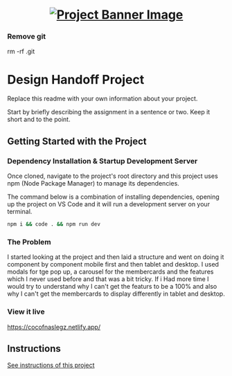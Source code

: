 <h1 align="center">
  <a href="">
    <img src="/src/assets/design-handoff.svg" alt="Project Banner Image">
  </a>
</h1>

### Remove git

rm -rf .git

# Design Handoff Project

Replace this readme with your own information about your project.

Start by briefly describing the assignment in a sentence or two. Keep it short and to the point.

## Getting Started with the Project

### Dependency Installation & Startup Development Server

Once cloned, navigate to the project's root directory and this project uses npm (Node Package Manager) to manage its dependencies.

The command below is a combination of installing dependencies, opening up the project on VS Code and it will run a development server on your terminal.

```bash
npm i && code . && npm run dev
```

### The Problem

I started looking at the project and then laid a structure and went on doing it component by component mobile first and then tablet and desktop. I used modals for tge pop up, a carousel for the membercards and the features which I never used before and that was a bit tricky. If i Had more time I would try to understand why I can't get the featurs to be a 100% and also why I can't get the membercards to display differently in tablet and desktop.

### View it live

https://cocofnaslegz.netlify.app/

## Instructions

<a href="instructions.md">
   See instructions of this project
  </a>
